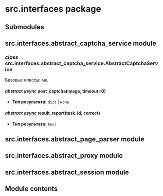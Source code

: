 # src.interfaces package

## Submodules

## src.interfaces.abstract_captcha_service module

### *class* src.interfaces.abstract_captcha_service.AbstractCaptchaService

Базовые классы: `ABC`

#### *abstract async* post_captcha(image, timeout=0)

* **Тип результата:**
  `dict` | `None`

#### *abstract async* result_report(task_id, correct)

* **Тип результата:**
  `bool`

## src.interfaces.abstract_page_parser module

## src.interfaces.abstract_proxy module

## src.interfaces.abstract_session module

## Module contents

